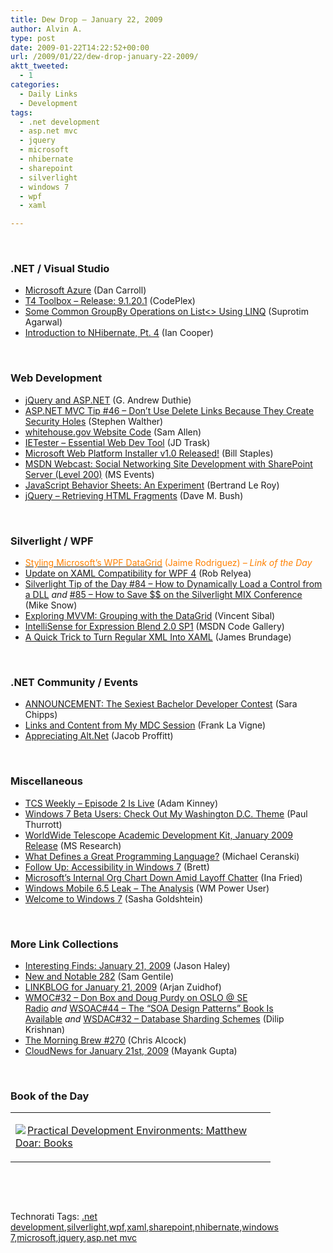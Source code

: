 ```yaml
---
title: Dew Drop – January 22, 2009
author: Alvin A.
type: post
date: 2009-01-22T14:22:52+00:00
url: /2009/01/22/dew-drop-january-22-2009/
aktt_tweeted:
  - 1
categories:
  - Daily Links
  - Development
tags:
  - .net development
  - asp.net mvc
  - jquery
  - microsoft
  - nhibernate
  - sharepoint
  - silverlight
  - windows 7
  - wpf
  - xaml

---
```

&#160;

### .NET / Visual Studio

  * <a target="_blank" href="http://rdaarchitecture.blogspot.com/2009/01/microsoft-azure.html">Microsoft Azure</a> (Dan Carroll)
  * <a target="_blank" href="http://www.codeplex.com/t4toolbox/Release/ProjectReleases.aspx?ReleaseId=22064">T4 Toolbox &#8211; Release: 9.1.20.1</a> (CodePlex)
  * <a target="_blank" href="http://www.dotnetcurry.com/ShowArticle.aspx?ID=260">Some Common GroupBy Operations on List<> Using LINQ</a> (Suprotim Agarwal)
  * <a target="_blank" href="http://codebetter.com/blogs/ian_cooper/archive/2009/01/21/introduction-to-nhibernate-pt-4.aspx">Introduction to NHibernate, Pt. 4</a> (Ian Cooper)

&#160;

### Web Development

  * <a target="_blank" href="http://blogs.msdn.com/gduthie/archive/2009/01/21/jquery-and-asp-net.aspx">jQuery and ASP.NET</a> (G. Andrew Duthie)
  * <a target="_blank" href="http://stephenwalther.com/blog/archive/2009/01/21/asp.net-mvc-tip-46-ndash-donrsquot-use-delete-links-because.aspx">ASP.NET MVC Tip #46 &#8211; Don&#8217;t Use Delete Links Because They Create Security Holes</a> (Stephen Walther)
  * <a target="_blank" href="http://dotnetperls.com/Content/whitehouse-gov-Site.aspx">whitehouse.gov Website Code</a> (Sam Allen)
  * <a target="_blank" href="http://blog.bluecog.co.nz/archives/2009/01/22/ietester-essential-web-dev-tool/">IETester &#8211; Essential Web Dev Tool</a> (JD Trask)
  * <a target="_blank" href="http://blogs.iis.net/bills/archive/2009/01/21/microsoft-web-platform-installer-v1-0-released.aspx">Microsoft Web Platform Installer v1.0 Released!</a> (Bill Staples)
  * <a target="_blank" href="http://www.microsoft.com/events/series/detail/webcastdetails.aspx?seriesid=92&webcastid=5448">MSDN Webcast: Social Networking Site Development with SharePoint Server (Level 200)</a> (MS Events)
  * <a target="_blank" href="http://weblogs.asp.net/bleroy/archive/2009/01/18/javascript-behavior-sheets-an-experiment.aspx">JavaScript Behavior Sheets: An Experiment</a> (Bertrand Le Roy)
  * <a target="_blank" href="http://blog.dmbcllc.com/2009/01/22/jquery-retrieving-html-fragments/">jQuery &#8211; Retrieving HTML Fragments</a> (Dave M. Bush)

&#160;

### Silverlight / WPF

  * <a target="_blank" href="http://blogs.msdn.com/jaimer/archive/2009/01/20/styling-microsoft-s-wpf-datagrid.aspx"><font color="#ff8000">Styling Microsoft&#8217;s WPF DataGrid</font></a> <font color="#ff8000">(Jaime Rodriguez) <em>– Link of the Day</em></font>
  * <a target="_blank" href="http://blogs.windowsclient.net/rob_relyea/archive/2009/01/21/update-on-xaml-compatibility-for-wpf-4.aspx">Update on XAML Compatibility for WPF 4</a> (Rob Relyea)
  * <a target="_blank" href="http://silverlight.net/blogs/msnow/archive/2009/01/21/silverlight-tip-of-the-day-84-how-to-dynamically-load-a-control-from-a-dll.aspx">Silverlight Tip of the Day #84 &#8211; How to Dynamically Load a Control from a DLL</a>&#160;_and_&#160;<a target="_blank" href="http://silverlight.net/blogs/msnow/archive/2009/01/21/silverlight-tip-of-the-day-85-how-to-save-on-the-silverlight-mix-conference.aspx">#85 &#8211; How to Save $$ on the Silverlight MIX Conference</a> (Mike Snow)
  * <a target="_blank" href="http://blogs.msdn.com/vinsibal/archive/2009/01/21/exploring-mvvm-grouping-with-the-datagrid.aspx">Exploring MVVM: Grouping with the DataGrid</a> (Vincent Sibal)
  * <a target="_blank" href="http://code.msdn.microsoft.com/BlendSense/Release/ProjectReleases.aspx?ReleaseId=2129">IntelliSense for Expression Blend 2.0 SP1</a> (MSDN Code Gallery)
  * <a target="_blank" href="http://blogs.msdn.com/mediaandmicrocode/archive/2009/01/22/microcode-a-quick-trick-to-turn-regular-xml-into-xaml.aspx">A Quick Trick to Turn Regular XML Into XAML</a> (James Brundage)

&#160;

### .NET Community / Events

  * <a target="_blank" href="http://girldeveloper.com/some-junk/anouncement-the-sexiest-bachelor-developer-contest/">ANNOUNCEMENT: The Sexiest Bachelor Developer Contest</a> (Sara Chipps)
  * <a target="_blank" href="http://franksworld.com/blog/archive/2009/01/21/11313.aspx">Links and Content from My MDC Session</a> (Frank La Vigne)
  * <a target="_blank" href="http://theruntime.com/blogs/jacob/archive/2009/01/21/appreciating-alt.net.aspx">Appreciating Alt.Net</a> (Jacob Proffitt)

&#160;

### Miscellaneous

  * <a target="_blank" href="http://adamkinney.com/blog/402/default.aspx">TCS Weekly &#8211; Episode 2 Is Live</a> (Adam Kinney)
  * <a target="_blank" href="http://community.winsupersite.com/blogs/paul/archive/2009/01/21/windows-7-beta-users-check-out-my-washington-d-c-theme.aspx">Windows 7 Beta Users: Check Out My Washington D.C. Theme</a> (Paul Thurrott)
  * <a target="_blank" href="http://research.microsoft.com/en-us/downloads/6938f5de-1732-4f3c-8fcb-f879fe22f2df/default.aspx">WorldWide Telescope Academic Development Kit, January 2009 Release</a> (MS Research)
  * <a target="_blank" href="http://codecapers.blogspot.com/2009/01/what-defines-great-programming-language.html">What Defines a Great Programming Language?</a> (Michael Ceranski)
  * <a target="_blank" href="http://blogs.msdn.com/e7/archive/2009/01/21/follow-up-accessibility-in-windows-7.aspx">Follow Up: Accessibility in Windows 7</a> (Brett)
  * <a target="_blank" href="http://news.cnet.com/8301-13860_3-10147644-56.html?part=rss&subj=news&tag=2547-1_3-0-5">Microsoft&#8217;s Internal Org Chart Down Amid Layoff Chatter</a> (Ina Fried)
  * <a target="_blank" href="http://wmpoweruser.com/?p=2555">Windows Mobile 6.5 Leak &#8211; The Analysis</a> (WM Power User)
  * <a target="_blank" href="http://blogs.microsoft.co.il/blogs/sasha/archive/2009/01/22/welcome-to-windows-7.aspx">Welcome to Windows 7</a> (Sasha Goldshtein)

&#160;

### More Link Collections

  * <a target="_blank" href="http://jasonhaley.com/blog/archive/2009/01/21/142754.aspx">Interesting Finds: January 21, 2009</a> (Jason Haley)
  * <a target="_blank" href="http://samgentile.com/Web/new-and-notable/new-and-notable-282/">New and Notable 282</a> (Sam Gentile)
  * <a target="_blank" href="http://www.arjansworld.com/2009/01/21/linkblog-for-january-21-2009/">LINKBLOG for January 21, 2009</a> (Arjan Zuidhof)
  * <a target="_blank" href="http://itknowledgeexchange.techtarget.com/serviceendpoint/wmoc32-don-box-and-doug-purdy-on-oslo-se-radio/">WMOC#32 &#8211; Don Box and Doug Purdy on OSLO @ SE Radio</a>&#160;_and_&#160;<a target="_blank" href="http://itknowledgeexchange.techtarget.com/serviceendpoint/wsoac44-the-%E2%80%9Csoa-design-patterns%E2%80%9D-book-is-available/">WSOAC#44 &#8211; The “SOA Design Patterns” Book Is Available</a>&#160;_and_ <a target="_blank" href="http://itknowledgeexchange.techtarget.com/serviceendpoint/wsdac32-database-sharding-schemes/">WSDAC#32 &#8211; Database Sharding Schemes</a> (Dilip Krishnan)
  * <a target="_blank" href="http://blog.cwa.me.uk/2009/01/22/the-morning-brew-270/">The Morning Brew #270</a> (Chris Alcock)
  * <a target="_blank" href="http://www.cloudave.com/link/cloudnews-for-january-21st-2009">CloudNews for January 21st, 2009</a> (Mayank Gupta)

&#160;

### Book of the Day

<div style="padding-bottom: 0px; margin: 0px; padding-left: 0px; padding-right: 0px; display: inline; float: none; padding-top: 0px" id="scid:7dc1bd33-94bd-46fd-a20b-0131235bcd47:0e86d300-f652-4cd4-8b0c-81fd11addb8a" class="wlWriterEditableSmartContent">
  <table cellspacing="0" cellpadding="2" width="400" border="0" unselectable="on">
    <tr>
      <td valign="top" width="400">
        <p>
          <a title="Practical Development Environments: Matthew Doar: Books" href="http://www.amazon.com/exec/obidos/ASIN/0596007965/alvinashcraft-20"><img data-recalc-dims="1" decoding="async" src="https://i0.wp.com/images.amazon.com/images/P/0596007965.01.MZZZZZZZ.jpg?w=660" border="0" align="left" style="float:left" />Practical Development Environments: Matthew Doar: Books</a>
        </p>
      </td>
    </tr>
  </table>
</div>

&#160;

<div style="padding-bottom: 0px; margin: 0px; padding-left: 0px; padding-right: 0px; display: inline; float: none; padding-top: 0px" id="scid:C16BAC14-9A3D-4c50-9394-FBFEF7A93539:fe433c18-b376-4437-bc7a-655920c9c115" class="wlWriterEditableSmartContent">
  <!--dotnetkickit-->
</div>

&#160;

<div style="padding-bottom: 0px; margin: 0px; padding-left: 0px; padding-right: 0px; display: inline; float: none; padding-top: 0px" id="scid:0767317B-992E-4b12-91E0-4F059A8CECA8:b3dd13a3-8218-42af-ac6e-39b5930955fc" class="wlWriterEditableSmartContent">
  Technorati Tags: <a href="http://technorati.com/tags/.net+development" rel="tag">.net development</a>,<a href="http://technorati.com/tags/silverlight" rel="tag">silverlight</a>,<a href="http://technorati.com/tags/wpf" rel="tag">wpf</a>,<a href="http://technorati.com/tags/xaml" rel="tag">xaml</a>,<a href="http://technorati.com/tags/sharepoint" rel="tag">sharepoint</a>,<a href="http://technorati.com/tags/nhibernate" rel="tag">nhibernate</a>,<a href="http://technorati.com/tags/windows+7" rel="tag">windows 7</a>,<a href="http://technorati.com/tags/microsoft" rel="tag">microsoft</a>,<a href="http://technorati.com/tags/jquery" rel="tag">jquery</a>,<a href="http://technorati.com/tags/asp.net+mvc" rel="tag">asp.net mvc</a>
</div>